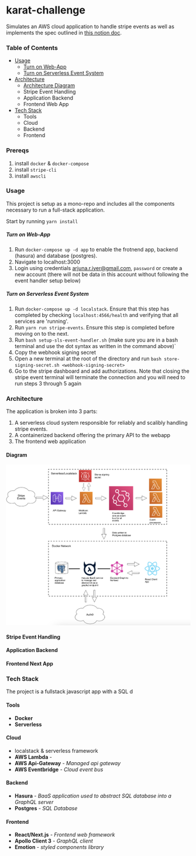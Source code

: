 # karat-challenge
Simulates an AWS cloud application to handle stripe events as well as implements the spec outlined in [this notion doc](https://www.notion.so/Karat-Coding-Challenge-Card-Dashboard-0206a928d562482aa5a2e1796a39c726#aa203a9a2de34fc09c9d027a2824282a). 

### Table of Contents
- [Usage](#usage)
  - [Turn on Web-App](#turn-on-web-app)
  - [Turn on Serverless Event System](#turn-on-serverless-event-system)
- [Architecture](#architecture)
  - [Architecture Diagram](#architecture)
  - Stripe Event Handling
  - Application Backend
  - Frontend Web App
- [Tech Stack](#tech-stack)
  - Tools
  - Cloud
  - Backend
  - Frontend

### Prereqs
1. install `docker` & `docker-compose`
2. install `stripe-cli`
3. install `awscli`
### Usage
This project is setup as a mono-repo and includes all the components necessary to run a full-stack application. 

Start by running `yarn install`
##### Turn on Web-App
1. Run `docker-compose up -d app` to enable the frotnend app, backend (hasura) and database (postgres).
2. Navigate to localhost:3000 
3. Login using credentials arjuna.r.iyer@gmail.com, `password` or create a new account (there will not be data in this account without following the event handler setup below)

##### Turn on Serverless Event System
1.  Run `docker-compose up -d localstack`. Ensure that this step has completed by checking `localhost:4566/health` and verifying that all services are 'running'. 
2.  Run `yarn run stripe-events`. Ensure this step is completed before moving on to the next.
3. Run `bash setup-sls-event-handler.sh` (make sure you are in a bash terminal and use the dot syntax as written in the command above)`
4. Copy the webhook signing secret
5. Open a new terminal at the root of the directory and run `bash store-signing-secret.sh <webhook-signing-secret>`
6. Go to the stripe dashboard and add authorizations. Note that closing the stripe event terminal will terminate the connection and you will need to run steps 3 through 5 again

### Architecture
The application is broken into 3 parts: 
1. A serverless cloud system responsible for reliably and scalibly handling stripe events. 
2. A containerized backend offering the primary API to the webapp
3. The frontend web application
#### Diagram
![](/karat-local-arch.png)

#### Stripe Event Handling
#### Application Backend 
#### Frontend Next App

### Tech Stack
The project is a fullstack javascript app with a SQL d
#### Tools
- **Docker**
- **Serverless**
#### Cloud
- localstack & serverless framework
- **AWS Lambda** -
- **AWS Api-Gateway** - *Managed api gateway*
- **AWS Eventbridge** - *Cloud event bus*
#### Backend
- **Hasura** - *BaaS application used to abstract SQL database into a GraphQL server*
- **Postgres** - *SQL Database*
#### Frontend
- **React/Next.js** - *Frontend web framework*
- **Apollo Client 3** - *GraphQL client*
- **Emotion** - *styled components library*